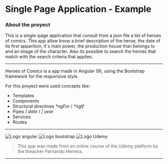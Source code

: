 # Single Page Application - Example

### About the proyect

This is a single-page application that consult from a json file a list of heroes of comics. This app allow know a brief description of the heroe, the date of its first apparition, it´s main power, the production house than belongs to and an image of the character.
Also its possible to search the heroes that match with the search criteria that applies.

***

Heroes of Comics is a app made in Angular (9), using the Bootstrap framework for the responsive style.

For this proyect were used concepts like:
- Templates
- Components
- Structural directives _*ngFor_ / _*ngIf_
- Pipes _| date_ / _| year_
- Services
- Routes


***

![Logo angular](https://cdn.iconscout.com/icon/free/png-256/angular-3-226070.png) ![Logo bootstrap](https://cdn.iconscout.com/icon/free/png-256/bootstrap-7-1175254.png) ![Logo Udemy](https://pbs.twimg.com/profile_images/1251141687000264704/U6aXex47_400x400.png)


>This app was made from an online course of the Udemy platform by the theacher Fernando Herrera.



***